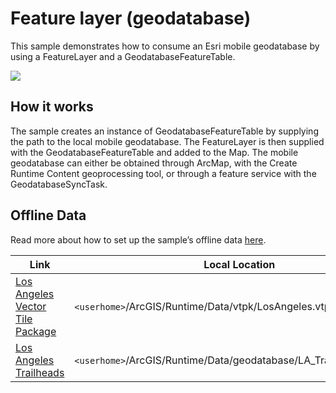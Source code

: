 # Feature layer (geodatabase)

This sample demonstrates how to consume an Esri mobile geodatabase by
using a FeatureLayer and a GeodatabaseFeatureTable.

![](screenshot.png)

## How it works

The sample creates an instance of GeodatabaseFeatureTable by supplying
the path to the local mobile geodatabase. The FeatureLayer is then
supplied with the GeodatabaseFeatureTable and added to the Map. The
mobile geodatabase can either be obtained through ArcMap, with the
Create Runtime Content geoprocessing tool, or through a feature service
with the GeodatabaseSyncTask.

## Offline Data

Read more about how to set up the sample’s offline data
[here](http://links.esri.com/ArcGISRuntimeQtSamples).

| Link                                                                                                         | Local Location                                                      |
| ------------------------------------------------------------------------------------------------------------ | ------------------------------------------------------------------- |
| [Los Angeles Vector Tile Package](https://www.arcgis.com/home/item.html?id=d9f8ce6f6ac84b90a665a861d71a5d0a) | `<userhome>`/ArcGIS/Runtime/Data/vtpk/LosAngeles.vtpk               |
| [Los Angeles Trailheads](https://www.arcgis.com/home/item.html?id=2b0f9e17105847809dfeb04e3cad69e0)          | `<userhome>`/ArcGIS/Runtime/Data/geodatabase/LA\_Trails.geodatabase |
